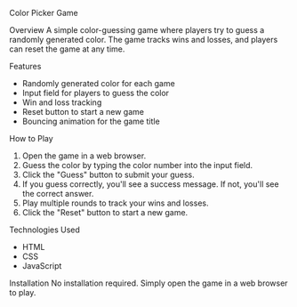 Color Picker Game

Overview
A simple color-guessing game where players try to guess a randomly generated color. The game tracks wins and losses, and players can reset the game at any time.

Features
- Randomly generated color for each game
- Input field for players to guess the color
- Win and loss tracking
- Reset button to start a new game
- Bouncing animation for the game title

How to Play
1. Open the game in a web browser.
2. Guess the color by typing the color number into the input field.
3. Click the "Guess" button to submit your guess.
4. If you guess correctly, you'll see a success message. If not, you'll see the correct answer.
5. Play multiple rounds to track your wins and losses.
6. Click the "Reset" button to start a new game.

Technologies Used
- HTML
- CSS
- JavaScript

Installation
No installation required. Simply open the game in a web browser to play.
